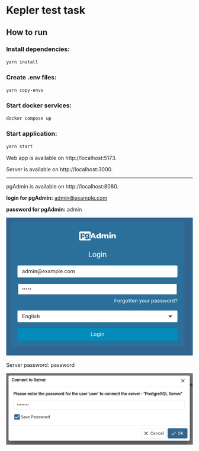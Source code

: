 # Kepler test task

## How to run

### Install dependencies:

```bash
yarn install
```

### Create .env files:

```bash
yarn copy-envs
```

### Start docker services:

```bash
docker compose up
```

### Start application:

```bash
yarn start
```

Web app is available on http://localhost:5173.

Server is available on http://localhost:3000.

---

pgAdmin is available on http://localhost:8080.

**login for pgAdmin:** admin@example.com

**password for pgAdmin:** admin

![1.png](img/1.png)

Server password: password

![2.png](img/2.png)

